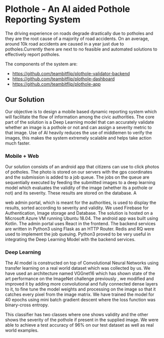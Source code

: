 # Plothole - An AI aided Pothole Reporting System

The driving experience on roads degrade drastically due to potholes and they are the root cause of a majority of road accidents.
On an average, around 10k road accidents are caused in a year just due to potholes.Currently there are next to no feasible and automated solutions to effectively report potholes.

The components of the system are:

* https://github.com/teambitflip/plothole-validator-backend
* https://github.com/teambitflip/plothole-dashboard
* https://github.com/teambitflip/plothole-app

## Our Solution

Our objective is to design a mobile based dynamic reporting system which will facilitate
the flow of information among the civic authorities. The core part of the solution is a
Deep Learning model that can accurately validate whether an image is a pothole or not
and can assign a severity metric to that image. Use of AI heavily reduces the use of
middlemen to verify the images, this makes the system extremely scalable and helps
take action much faster.

### Mobile + Web

Our solution consists of an android app that citizens can use to click photos of potholes.
The photo is stored on our servers with the gps coordinates and the submission is added
to a job queue. The jobs on the queue are sequentially executed by feeding the
submitted images to a deep learning model which evaluates the validity of the image
(whether its a pothole or not) and its severity. These results are stored on the database. A

web admin portal, which is meant for the authorities, is used to display the results, sorted
according to severity and validity. We used Firebase for Authentication, Image storage
and Database. The solution is hosted on a Microsoft Azure VM running Ubuntu 18.04.
The android app was built using Kotlin. The admin portal uses React in the frontend. The
backend services are written in Python3 using Flask as an HTTP Router. Redis and RQ
were used to implement the job queuing. Python3 proved to be very useful in integrating
the Deep Learning Model with the backend services.

### Deep Learning

The AI model is constructed on top of Convolutional Neural Networks using transfer
learning on a real world dataset which was collected by us. We have used an
architecture named VGGnet16 which has shown state of the art performance on the
ImageNet challenge previously , we modified and improved it by adding more
convolutional and fully connected dense layers to it, to fine tune the model weights and
processing on the image so that it catches every pixel from the image matrix. We have
trained the model for 40 epochs using mini batch gradient descent where the loss
function was binary-cross entropy.

This classifier has two classes where one shows validity and the other shows the severity
of the pothole if present in the supplied image. We were able to achieve a test accuracy
of 96% on our test dataset as well as real world examples.

